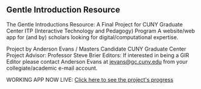 
Gentle Introduction Resource
------------------------------------------------------------------------------
The Gentle Introductions Resource: A Final Project for CUNY Graduate Center ITP (Interactive Technology and Pedagogy) Program
A website/web app for (and by) scholars looking for digital/computational expertise.

Project by Anderson Evans / Masters Candidate CUNY Graduate Center
Project Advisor: Professor Steve Brier
Editors: If interested in being a GIR Editor please contact Anderson Evans at jevans@gc.cuny.edu from your collegiate/academic e-mail account.


WORKING APP NOW LIVE: [Click here to see the project's progress](http://agile-badlands-7324.herokuapp.com/)


